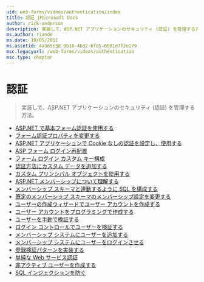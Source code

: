 ```yaml
---
uid: web-forms/videos/authentication/index
title: 認証 |Microsoft Docs
author: rick-anderson
description: 実装して、ASP.NET アプリケーションのセキュリティ (認証) を管理する方法。
ms.author: riande
ms.date: 10/05/2011
ms.assetid: 4a365e58-9b18-4bd2-bfd5-6981e7f2e179
msc.legacyurl: /web-forms/videos/authentication
msc.type: chapter
---
```

<a name="authentication"></a>認証
====================
> 実装して、ASP.NET アプリケーションのセキュリティ (認証) を管理する方法。


- [ASP.NET で基本フォーム認証を使用する](using-basic-forms-authentication-in-aspnet.md)
- [フォーム認証プロパティを変更する](how-to-change-the-forms-authentication-properties.md)
- [ASP.NET アプリケーションで Cookie なしの認証を設定し、使用する](how-to-setup-and-use-cookie-less-authentication-in-an-aspnet-application.md)
- [ASP フォーム ログイン再配置](asp-forms-login-relocation.md)
- [フォーム ログイン カスタム キー構成](forms-login-custom-key-configuration.md)
- [認証方法にカスタム データを追加する](add-custom-data-to-the-authentication-method.md)
- [カスタム プリンシパル オブジェクトを使用する](use-custom-principal-objects.md)
- [ASP.NET メンバーシップについて理解する](understanding-aspnet-memberships.md)
- [メンバーシップ スキーマと連動するように SQL を構成する](configuring-sql-to-work-with-membership-schemas.md)
- [既定のメンバーシップ スキーマのメンバーシップ設定を変更する](changing-membership-settings-in-the-default-membership-schema.md)
- [ユーザーの作成ウィザードでユーザー アカウントを作成する](creating-user-accounts-with-the-create-user-wizard.md)
- [ユーザー アカウントをプログラミングで作成する](creating-user-accounts-programmatically.md)
- [ユーザーを手動で検証する](validating-users-manually.md)
- [ログイン コントロールでユーザーを検証する](validating-users-with-the-login-control.md)
- [メンバーシップ システムにユーザーを追加する](adding-users-to-your-membership-system.md)
- [メンバーシップ システムにユーザーをログインさせる](logging-users-into-your-membership-system.md)
- [登録検証パターンを実装する](implement-the-registration-verification-pattern.md)
- [単純な Web サービス認証](simple-web-service-authentication.md)
- [非アクティブ ユーザーを作成する](creating-inactive-users.md)
- [SQL インジェクションを防ぐ](sql-injection-defense.md)
